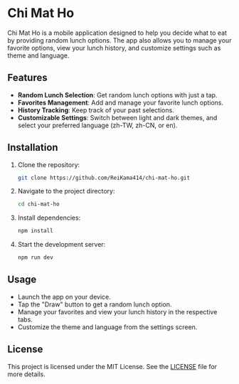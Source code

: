 # Chi Mat Ho

Chi Mat Ho is a mobile application designed to help you decide what to eat by providing random lunch options. The app also allows you to manage your favorite options, view your lunch history, and customize settings such as theme and language.

## Features

- **Random Lunch Selection**: Get random lunch options with just a tap.
- **Favorites Management**: Add and manage your favorite lunch options.
- **History Tracking**: Keep track of your past selections.
- **Customizable Settings**: Switch between light and dark themes, and select your preferred language (zh-TW, zh-CN, or en).

## Installation

1. Clone the repository:

   ```bash
   git clone https://github.com/ReiKama414/chi-mat-ho.git
   ```

2. Navigate to the project directory:

   ```bash
   cd chi-mat-ho
   ```

3. Install dependencies:

   ```bash
   npm install
   ```

4. Start the development server:
   ```bash
   npm run dev
   ```

## Usage

- Launch the app on your device.
- Tap the "Draw" button to get a random lunch option.
- Manage your favorites and view your lunch history in the respective tabs.
- Customize the theme and language from the settings screen.

## License

This project is licensed under the MIT License. See the [LICENSE](LICENSE) file for more details.